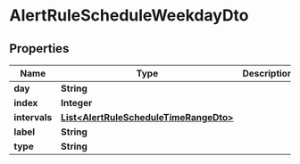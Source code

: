 # AlertRuleScheduleWeekdayDto

## Properties
| Name          | Type                                                                              | Description | Notes      |
| ------------- | --------------------------------------------------------------------------------- | ----------- | ---------- |
| **day**       | **String**                                                                        |             | [optional] |
| **index**     | **Integer**                                                                       |             | [optional] |
| **intervals** | [**List&lt;AlertRuleScheduleTimeRangeDto&gt;**](AlertRuleScheduleTimeRangeDto.md) |             | [optional] |
| **label**     | **String**                                                                        |             | [optional] |
| **type**      | **String**                                                                        |             | [optional] |
